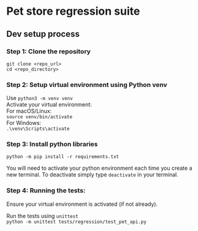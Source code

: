 # Pet store regression suite

## Dev setup process

### Step 1: Clone the repository
```
git clone <repo_url>
cd <repo_directory>
```
### Step 2: Setup virtual environment using Python venv 
Use `python3 -m venv venv`  
Activate your virtual environment:  
For macOS/Linux:  
`source venv/bin/activate`  
For Windows:  
`.\venv\Scripts\activate`
### Step 3: Install python libraries
```
python -m pip install -r requirements.txt
```
You will need to activate your python environment each time you create a new terminal. To deactivate simply type
`deactivate` in your terminal.  

### Step 4: Running the tests:
Ensure your virtual environment is activated (if not already).  

Run the tests using `unittest`  
`python -m unittest tests/regression/test_pet_api.py`  